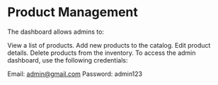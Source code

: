 #   Product Management
The dashboard allows admins to:

View a list of products.
Add new products to the catalog.
Edit product details.
Delete products from the inventory.
To access the admin dashboard, use the following credentials:

Email: admin@gmail.com
Password: admin123
